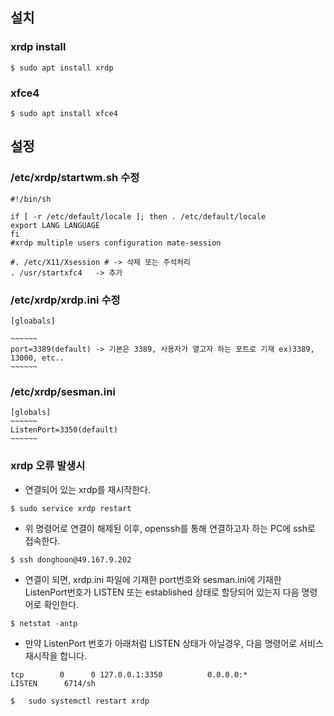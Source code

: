 ## 설치

### xrdp install

```
$ sudo apt install xrdp
```



### xfce4

```
$ sudo apt install xfce4
```



## 설정

### /etc/xrdp/startwm.sh 수정

```
#!/bin/sh

if [ -r /etc/default/locale ]; then . /etc/default/locale
export LANG LANGUAGE
fi
#xrdp multiple users configuration mate-session

#. /etc/X11/Xsession # -> 삭제 또는 주석처리
. /usr/startxfc4   -> 추가
```



### /etc/xrdp/xrdp.ini 수정

```
[gloabals]

~~~~~~
port=3389(default) -> 기본은 3389, 사용자가 열고자 하는 포트로 기재 ex)3389, 13000, etc..
~~~~~~
```



### /etc/xrdp/sesman.ini 

```
[globals]
~~~~~~
ListenPort=3350(default)
~~~~~~
```





### xrdp 오류 발생시

* 연결되어 있는 xrdp를 재시작한다. 

```
$ sudo service xrdp restart
```



* 위 명령어로 연결이 해제된 이후, openssh를 통해 연결하고자 하는 PC에 ssh로 접속한다.

```
$ ssh donghoon@49.167.9.202
```



* 연결이 되면, xrdp.ini 파일에 기재한 port번호와 sesman.ini에 기재한 ListenPort번호가 LISTEN 또는 established 상태로 할당되어 있는지 다음 명령어로 확인한다.

```
$ netstat -antp
```



* 만약 ListenPort 번호가 아래처럼 LISTEN 상태가 아닐경우, 다음 명령어로 서비스 재시작을 합니다.

```
tcp        0      0 127.0.0.1:3350          0.0.0.0:*               LISTEN      6714/sh
```



```
$ 	sudo systemctl restart xrdp
```

